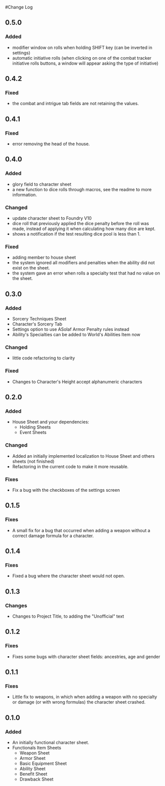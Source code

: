 #Change Log

## 0.5.0

### Added
- modifier window on rolls when holding SHIFT key (can be inverted in settings)
- automatic initiative rolls (when clicking on one of the combat tracker initiative rolls buttons, a window will appear asking the type of initiative)

## 0.4.2

### Fixed
- the combat and intrigue tab fields are not retaining the values.

## 0.4.1

### Fixed
- error removing the head of the house.

## 0.4.0

### Added
- glory field to character sheet
- a new function to dice rolls through macros, see the readme to more information.

### Changed
- update character sheet to Foundry V10
- dice roll that previously applied the dice penalty before the roll was made, instead of applying it when calculating how many dice are kept.
- shows a notification if the test resulting dice pool is less than 1.

### Fixed
- adding member to house sheet
- the system ignored all modifiers and penalties when the ability did not exist on the sheet.
- the system gave an error when rolls a specialty test that had no value on the sheet.

## 0.3.0

### Added

- Sorcery Techniques Sheet
- Character's Sorcery Tab
- Settings option to use ASoIaf Armor Penalty rules instead
- Ability's Specialties can be added to World's Abilities Item now 

### Changed
- little code refactoring to clarity

### Fixed
- Changes to Character's Height accept alphanumeric characters 

## 0.2.0

### Added

- House Sheet and your dependencies:
  - Holding Sheets
  - Event Sheets

### Changed

- Added an initially implemented localization to House Sheet and others sheets (not finished)
- Refactoring in the current code to make it more reusable.

### Fixes
 
- Fix a bug with the checkboxes of the settings screen 

## 0.1.5

### Fixes

- A small fix for a bug that occurred when adding a weapon without a correct damage formula for a character.

## 0.1.4

### Fixes

- Fixed a bug where the character sheet would not open.

## 0.1.3

### Changes

- Changes to Project Title, to adding the "Unofficial" text

## 0.1.2

### Fixes

- Fixes some bugs with character sheet fields: ancestries, age and gender

## 0.1.1

### Fixes

- Little fix to weapons, in which when adding a weapon with no specialty or damage (or with wrong formulas) the character sheet crashed.

## 0.1.0

### Added

- An initially functional character sheet.
- Functionals Item Sheets
  - Weapon Sheet
  - Armor Sheet
  - Basic Equipment Sheet
  - Ability Sheet
  - Benefit Sheet
  - Drawback Sheet